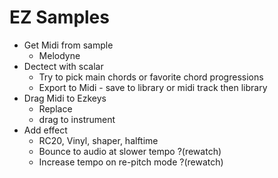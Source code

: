# EZ Samples

- Get Midi from sample
  - Melodyne
- Dectect with scalar
  - Try to pick main chords or favorite chord progressions
  - Export to Midi - save to library or midi track then library
- Drag Midi to Ezkeys
  - Replace
  - drag to instrument
- Add effect
  - RC20, Vinyl, shaper, halftime
  - Bounce to audio at slower tempo ?(rewatch)
  - Increase tempo on re-pitch mode ?(rewatch)

